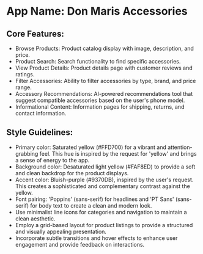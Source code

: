 # **App Name**: Don Maris Accessories

## Core Features:

- Browse Products: Product catalog display with image, description, and price.
- Product Search: Search functionality to find specific accessories.
- View Product Details: Product details page with customer reviews and ratings.
- Filter Accessories: Ability to filter accessories by type, brand, and price range.
- Accessory Recommendations: AI-powered recommendations tool that suggest compatible accessories based on the user's phone model.
- Informational Content: Information pages for shipping, returns, and contact information.

## Style Guidelines:

- Primary color: Saturated yellow (#FFD700) for a vibrant and attention-grabbing feel. This hue is inspired by the request for 'yellow' and brings a sense of energy to the app.
- Background color: Desaturated light yellow (#FAF8ED) to provide a soft and clean backdrop for the product displays. 
- Accent color: Bluish-purple (#9370DB), inspired by the user's request. This creates a sophisticated and complementary contrast against the yellow.
- Font pairing: 'Poppins' (sans-serif) for headlines and 'PT Sans' (sans-serif) for body text to create a clean and modern look.
- Use minimalist line icons for categories and navigation to maintain a clean aesthetic.
- Employ a grid-based layout for product listings to provide a structured and visually appealing presentation.
- Incorporate subtle transitions and hover effects to enhance user engagement and provide feedback on interactions.